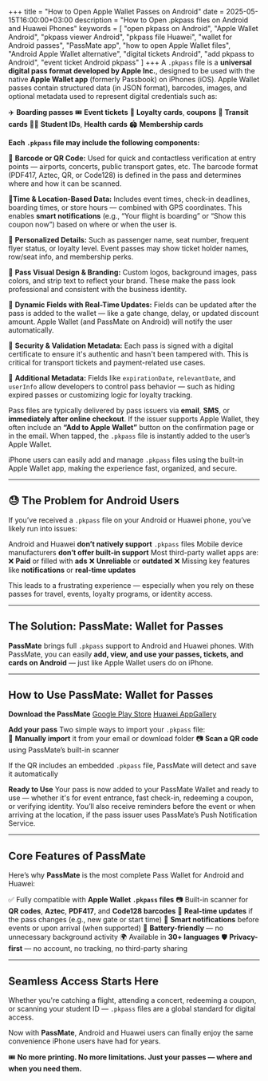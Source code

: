 +++
title = "How to Open Apple Wallet Passes on Android"
date = 2025-05-15T16:00:00+03:00
description = "How to Open .pkpass files on Android and Huawei Phones"
keywords = [
  "open pkpass on Android",
  "Apple Wallet Android",
  "pkpass viewer Android",
  "pkpass file Huawei",
  "wallet for Android passes",
  "PassMate app",
  "how to open Apple Wallet files",
  "Android Apple Wallet alternative",
  "digital tickets Android",
  "add pkpass to Android",
  "event ticket Android pkpass"
]
+++
A `.pkpass` file is a **universal digital pass format developed by Apple Inc.**, designed to be used with the native **Apple Wallet app** (formerly Passbook) on iPhones (iOS). Apple Wallet passes contain structured data (in JSON format), barcodes, images, and optional metadata used to represent digital credentials such as:

✈️ **Boarding passes** 
🎟️ **Event tickets**
🍚 **Loyalty cards**, **coupons** 
🚌 **Transit cards**
🧑‍🏫 **Student IDs**, **Health cards**
🏟️ **Membership cards**

**Each `.pkpass` file may include the following components:**

🔲 **Barcode or QR Code:** Used for quick and contactless verification at entry points — airports, concerts, public transport gates, etc. The barcode format (PDF417, Aztec, QR, or Code128) is defined in the pass and determines where and how it can be scanned.

📍**Time & Location-Based Data:** Includes event times, check-in deadlines, boarding times, or store hours — combined with GPS coordinates. This enables **smart notifications** (e.g., “Your flight is boarding” or “Show this coupon now”) based on where or when the user is.

👤 **Personalized Details:** Such as passenger name, seat number, frequent flyer status, or loyalty level. Event passes may show ticket holder names, row/seat info, and membership perks.

🎫 **Pass Visual Design & Branding:** Custom logos, background images, pass colors, and strip text to reflect your brand. These make the pass look professional and consistent with the business identity.

🔁 **Dynamic Fields with Real-Time Updates:** Fields can be updated after the pass is added to the wallet — like a gate change, delay, or updated discount amount. Apple Wallet (and PassMate on Android) will notify the user automatically.

🔐 **Security & Validation Metadata:** Each pass is signed with a digital certificate to ensure it's authentic and hasn't been tampered with. This is critical for transport tickets and payment-related use cases.

🔧 **Additional Metadata:** Fields like `expirationDate`, `relevantDate`, and `userInfo` allow developers to control pass behavior — such as hiding expired passes or customizing logic for loyalty tracking.
    
Pass files are typically delivered by pass issuers via **email**, **SMS**, or **immediately after online checkout**. If the issuer supports Apple Wallet, they often include an **“Add to Apple Wallet”** button on the confirmation page or in the email. When tapped, the `.pkpass` file is instantly added to the user’s Apple Wallet.

iPhone users can easily add and manage `.pkpass` files using the built-in Apple Wallet app, making the experience fast, organized, and secure.

----------

## 😓 The Problem for Android Users

If you’ve received a `.pkpass` file on your Android or Huawei phone, you’ve likely run into issues:
 
 Android and Huawei **don’t natively support** `.pkpass` files
 Mobile device manufacturers **don’t offer built-in support**
 Most third-party wallet apps are:
❌ **Paid** or filled with **ads**
❌ **Unreliable** or **outdated**
❌ Missing key features like **notifications** or **real-time updates**

This leads to a frustrating experience — especially when you rely on these passes for travel, events, loyalty programs, or identity access.

----------

## The Solution: **PassMate: Wallet for Passes**

**PassMate** brings full `.pkpass` support to Android and Huawei phones.  With PassMate, you can easily **add, view, and use your passes, tickets, and cards on Android** — just like Apple Wallet users do on iPhone.

----------

## How to Use PassMate: Wallet for Passes

**Download the PassMate**
 [Google Play Store](https://play.google.com/store/apps/details?id=com.getpassmate.wallet&utm_source=emea_Med)
[Huawei AppGallery](https://appgallery.huawei.com/app/C113344055)

**Add your pass** 
Two simple ways to import your `.pkpass` file:   
📁 **Manually import** it from your email or download folder
📷 **Scan a QR code** using PassMate’s built-in scanner
    
If the QR includes an embedded `.pkpass` file, PassMate will    detect and save it automatically

**Ready to Use**
Your pass is now added to your PassMate Wallet and ready to use — whether it's for event entrance, fast check-in, redeeming a coupon, or verifying identity. You’ll also receive reminders before the event or when arriving at the location, if the pass issuer uses PassMate’s Push Notification Service.
        
----------

## Core Features of PassMate

Here’s why **PassMate** is the most complete Pass Wallet for Android and Huawei:

✅ Fully compatible with **Apple Wallet `.pkpass` files**
📷 Built-in scanner for **QR codes**, **Aztec**, **PDF417**, and **Code128 barcodes**
🔁 **Real-time updates** if the pass changes (e.g., new gate or start time)
🔔 **Smart notifications** before events or upon arrival (when supported)
🔋 **Battery-friendly** — no unnecessary background activity
🌍 Available in **30+ languages**
🛡️ **Privacy-first** — no account, no tracking, no third-party sharing
    
----------

## Seamless Access Starts Here

Whether you're catching a flight, attending a concert, redeeming a coupon, or scanning your student ID — `.pkpass` files are a global standard for digital access.

Now with **PassMate**, Android and Huawei users can finally enjoy the same convenience iPhone users have had for years.

🎟️ **No more printing. No more limitations. Just your passes — where and when you need them.**